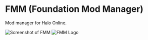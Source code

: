# FMM (Foundation Mod Manager)
Mod manager for Halo Online.

![Screenshot of FMM](http://i.imgur.com/bpAHlRE.png)
![FMM Logo](https://vgy.me/EvUokK.png)
